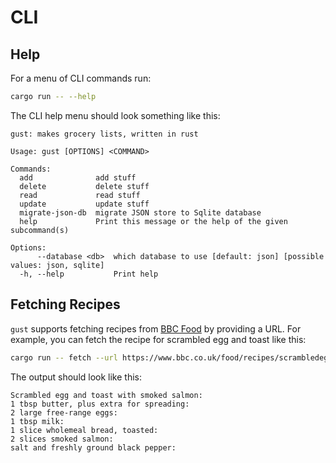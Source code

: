 # CLI

## Help

For a menu of CLI commands run:

```bash
cargo run -- --help
```

The CLI help menu should look something like this:

```text
gust: makes grocery lists, written in rust

Usage: gust [OPTIONS] <COMMAND>

Commands:
  add              add stuff
  delete           delete stuff
  read             read stuff
  update           update stuff
  migrate-json-db  migrate JSON store to Sqlite database
  help             Print this message or the help of the given subcommand(s)

Options:
      --database <db>  which database to use [default: json] [possible values: json, sqlite]
  -h, --help           Print help
```

## Fetching Recipes

`gust` supports fetching recipes from [BBC Food](https://www.bbc.co.uk/food)
by providing a URL. For example, you can fetch the recipe for scrambled egg
and toast like this:

```bash
cargo run -- fetch --url https://www.bbc.co.uk/food/recipes/scrambledeggandtoast_75736
```

The output should look like this:

```text
Scrambled egg and toast with smoked salmon:
1 tbsp butter, plus extra for spreading:
2 large free-range eggs:
1 tbsp milk:
1 slice wholemeal bread, toasted:
2 slices smoked salmon:
salt and freshly ground black pepper:
```
